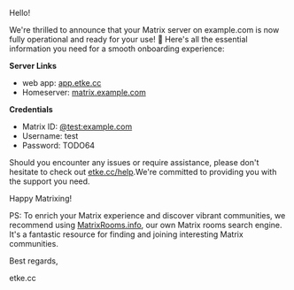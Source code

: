 Hello!

We're thrilled to announce that your Matrix server on example.com is now fully operational and ready for your use! 🎉
Here's all the essential information you need for a smooth onboarding experience:

**Server Links**

* web app: [app.etke.cc](https://app.etke.cc)
* Homeserver: [matrix.example.com](https://matrix.example.com)


**Credentials**

* Matrix ID: [@test:example.com](https://matrix.to/#/@test:example.com)
* Username: test
* Password: TODO64

Should you encounter any issues or require assistance, please don't hesitate to check out [etke.cc/help](https://etke.cc/help).We're committed to providing you with the support you need.

Happy Matrixing!

PS: To enrich your Matrix experience and discover vibrant communities, we recommend using [MatrixRooms.info](https://MatrixRooms.info), our own Matrix rooms search engine. It's a fantastic resource for finding and joining interesting Matrix communities.

Best regards,

etke.cc